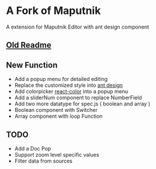 # A Fork of Maputnik

A extension for Maputnik Editor with ant design component


## [Old Readme](README_old.md)

## New Function 

- Add a popup menu for detailed editing
- Replace the customized style into [ant design](https://ant.design/)
- Add colorpicker [react-color](https://github.com/casesandberg/react-color) into a popup menu
- Add a sliderNum component to replace NumberField
- Add two more datatype for spec.js ( boolean and array )
- Boolean component with Switcher
- Array component with loop Function


## TODO

- Add a Doc Pop 
- Support zoom level specific values
- Filter data from sources